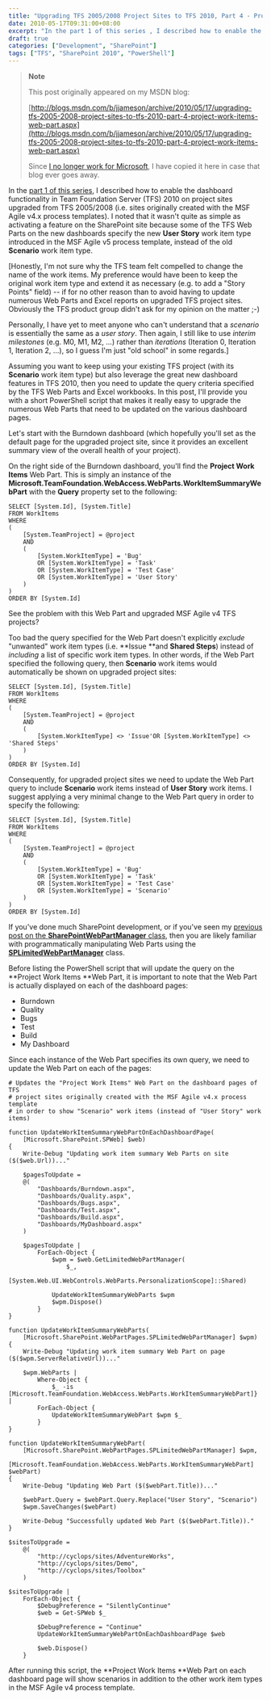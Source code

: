 ```yaml
---
title: "Upgrading TFS 2005/2008 Project Sites to TFS 2010, Part 4 - Project Work Items Web Part"
date: 2010-05-17T09:31:00+08:00
excerpt: "In the part 1 of this series , I described how to enable the dashboard functionality in Team Foundation Server (TFS) 2010 on project sites upgraded from TFS 2005/2008 (i.e. sites originally created with the MSF Agile v4.x process templates). I noted that..."
draft: true
categories: ["Development", "SharePoint"]
tags: ["TFS", "SharePoint 2010", "PowerShell"]
---
```


> **Note**
> 
> This post originally appeared on my MSDN blog:
> 
> [http://blogs.msdn.com/b/jjameson/archive/2010/05/17/upgrading-tfs-2005-2008-project-sites-to-tfs-2010-part-4-project-work-items-web-part.aspx](http://blogs.msdn.com/b/jjameson/archive/2010/05/17/upgrading-tfs-2005-2008-project-sites-to-tfs-2010-part-4-project-work-items-web-part.aspx)
> 
> Since [I no longer work for Microsoft](/blog/jjameson/2011/09/02/last-day-with-microsoft), I have copied it here in case that blog ever goes away.

In the [part 1 of this series](/blog/jjameson/2010/05/14/upgrading-tfs-2005-2008-project-sites-to-tfs-2010-part-1-agile-dashboard-features), I described how to enable the dashboard functionality in Team Foundation Server (TFS) 2010 on project sites upgraded from TFS 2005/2008 (i.e. sites originally created with the MSF Agile v4.x process templates). I noted that it wasn't quite as simple as activating a feature on the SharePoint site because some of the TFS Web Parts on the new dashboards specify the new **User Story** work item type introduced in the MSF Agile v5 process template, instead of the old **Scenario** work item type.

[Honestly, I'm not sure why the TFS team felt compelled to change the name of the work items. My preference would have been to keep the original work item type and extend it as necessary (e.g. to add a "Story Points" field) -- if for no other reason than to avoid having to update numerous Web Parts and Excel reports on upgraded TFS project sites. Obviously the TFS product group didn't ask for my opinion on the matter ;-)

Personally, I have yet to meet anyone who can't understand that a *scenario* is essentially the same as a *user story*. Then again, I still like to use *interim milestones* (e.g. M0, M1, M2, ...) rather than *iterations* (Iteration 0, Iteration 1, Iteration 2, ...), so I guess I'm just "old school" in some regards.]

Assuming you want to keep using your existing TFS project (with its **Scenario** work item type) but also leverage the great new dashboard features in TFS 2010, then you need to update the query criteria specified by the TFS Web Parts and Excel workbooks. In this post, I'll provide you with a short PowerShell script that makes it really easy to upgrade the numerous Web Parts that need to be updated on the various dashboard pages.

Let's start with the Burndown dashboard (which hopefully you'll set as the default page for the upgraded project site, since it provides an excellent summary view of the overall health of your project).

On the right side of the Burndown dashboard, you'll find the **Project Work Items** Web Part. This is simply an instance of the **Microsoft.TeamFoundation.WebAccess.WebParts.WorkItemSummaryWebPart** with the **Query** property set to the following:

```
SELECT [System.Id], [System.Title]
FROM WorkItems
WHERE
(
    [System.TeamProject] = @project
    AND
    (
        [System.WorkItemType] = 'Bug'
        OR [System.WorkItemType] = 'Task'
        OR [System.WorkItemType] = 'Test Case'
        OR [System.WorkItemType] = 'User Story'
    )
)
ORDER BY [System.Id]
```

See the problem with this Web Part and upgraded MSF Agile v4 TFS projects?

Too bad the query specified for the Web Part doesn't explicitly *exclude* "unwanted" work item types (i.e. **Issue **and **Shared Steps**) instead of *including* a list of specific work item types. In other words, if the Web Part specified the following query, then **Scenario** work items would automatically be shown on upgraded project sites:

```
SELECT [System.Id], [System.Title]
FROM WorkItems
WHERE
(
    [System.TeamProject] = @project
    AND
    (
        [System.WorkItemType] <> 'Issue'OR [System.WorkItemType] <> 'Shared Steps'
    )
)
ORDER BY [System.Id]
```

Consequently, for upgraded project sites we need to update the Web Part query to include **Scenario** work items instead of **User Story** work items. I suggest applying a very minimal change to the Web Part query in order to specify the following:

```
SELECT [System.Id], [System.Title]
FROM WorkItems
WHERE
(
    [System.TeamProject] = @project
    AND
    (
        [System.WorkItemType] = 'Bug'
        OR [System.WorkItemType] = 'Task'
        OR [System.WorkItemType] = 'Test Case'
        OR [System.WorkItemType] = 'Scenario'
    )
)
ORDER BY [System.Id]
```

If you've done much SharePoint development, or if you've seen my [previous post on the **SharePointWebPartManager** class](/blog/jjameson/2009/10/17/introducing-the-sharepointwebparthelper-class), then you are likely familiar with programmatically manipulating Web Parts using the **[SPLimitedWebPartManager](http://msdn.microsoft.com/en-us/library/microsoft.sharepoint.webpartpages.splimitedwebpartmanager.aspx)** class.

Before listing the PowerShell script that will update the query on the **Project Work Items **Web Part, it is important to note that the Web Part is actually displayed on each of the dashboard pages:

- Burndown
- Quality
- Bugs
- Test
- Build
- My Dashboard

Since each instance of the Web Part specifies its own query, we need to update the Web Part on each of the pages:

```
# Updates the "Project Work Items" Web Part on the dashboard pages of TFS
# project sites originally created with the MSF Agile v4.x process template
# in order to show "Scenario" work items (instead of "User Story" work items)

function UpdateWorkItemSummaryWebPartOnEachDashboardPage(
    [Microsoft.SharePoint.SPWeb] $web)
{
    Write-Debug "Updating work item summary Web Parts on site ($($web.Url))..."
    
    $pagesToUpdate =
    @(
        "Dashboards/Burndown.aspx",
        "Dashboards/Quality.aspx",
        "Dashboards/Bugs.aspx",
        "Dashboards/Test.aspx",
        "Dashboards/Build.aspx",
        "Dashboards/MyDashboard.aspx"
    )
    
    $pagesToUpdate |
        ForEach-Object {                        
            $wpm = $web.GetLimitedWebPartManager(
                $_,
                [System.Web.UI.WebControls.WebParts.PersonalizationScope]::Shared)
            
            UpdateWorkItemSummaryWebParts $wpm
            $wpm.Dispose()
        }
}

function UpdateWorkItemSummaryWebParts(
    [Microsoft.SharePoint.WebPartPages.SPLimitedWebPartManager] $wpm)
{
    Write-Debug "Updating work item summary Web Part on page ($($wpm.ServerRelativeUrl))..."
    
    $wpm.WebParts |
        Where-Object {
            $_ -is [Microsoft.TeamFoundation.WebAccess.WebParts.WorkItemSummaryWebPart]} |
        ForEach-Object {
            UpdateWorkItemSummaryWebPart $wpm $_      
        }
}

function UpdateWorkItemSummaryWebPart(
    [Microsoft.SharePoint.WebPartPages.SPLimitedWebPartManager] $wpm,
    [Microsoft.TeamFoundation.WebAccess.WebParts.WorkItemSummaryWebPart] $webPart)
{
    Write-Debug "Updating Web Part ($($webPart.Title))..."

    $webPart.Query = $webPart.Query.Replace("User Story", "Scenario")
    $wpm.SaveChanges($webPart)
    
    Write-Debug "Successfully updated Web Part ($($webPart.Title))."
}

$sitesToUpgrade =
    @(
        "http://cyclops/sites/AdventureWorks",
        "http://cyclops/sites/Demo",
        "http://cyclops/sites/Toolbox"
    )

$sitesToUpgrade |
    ForEach-Object {
        $DebugPreference = "SilentlyContinue"
        $web = Get-SPWeb $_

        $DebugPreference = "Continue"
        UpdateWorkItemSummaryWebPartOnEachDashboardPage $web

        $web.Dispose()
    }
```

After running this script, the **Project Work Items **Web Part on each dashboard page will show scenarios in addition to the other work item types in the MSF Agile v4 process template.

